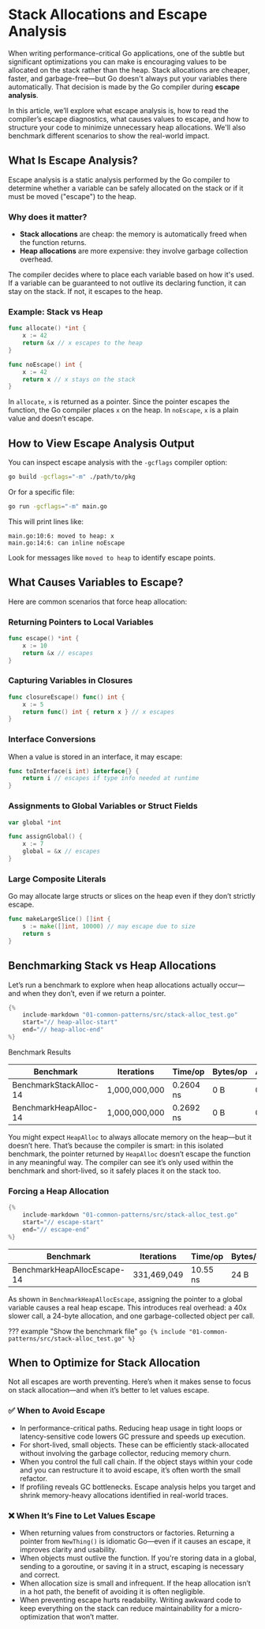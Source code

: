 # Stack Allocations and Escape Analysis

When writing performance-critical Go applications, one of the subtle but significant optimizations you can make is encouraging values to be allocated on the stack rather than the heap. Stack allocations are cheaper, faster, and garbage-free—but Go doesn't always put your variables there automatically. That decision is made by the Go compiler during **escape analysis**.

In this article, we’ll explore what escape analysis is, how to read the compiler’s escape diagnostics, what causes values to escape, and how to structure your code to minimize unnecessary heap allocations. We'll also benchmark different scenarios to show the real-world impact.

## What Is Escape Analysis?

Escape analysis is a static analysis performed by the Go compiler to determine whether a variable can be safely allocated on the stack or if it must be moved ("escape") to the heap.

### Why does it matter?

- **Stack allocations** are cheap: the memory is automatically freed when the function returns.
- **Heap allocations** are more expensive: they involve garbage collection overhead.

The compiler decides where to place each variable based on how it's used. If a variable can be guaranteed to not outlive its declaring function, it can stay on the stack. If not, it escapes to the heap.

### Example: Stack vs Heap

```go
func allocate() *int {
    x := 42
    return &x // x escapes to the heap
}

func noEscape() int {
    x := 42
    return x // x stays on the stack
}
```

In `allocate`, `x` is returned as a pointer. Since the pointer escapes the function, the Go compiler places `x` on the heap. In `noEscape`, `x` is a plain value and doesn’t escape.

## How to View Escape Analysis Output

You can inspect escape analysis with the `-gcflags` compiler option:

```sh
go build -gcflags="-m" ./path/to/pkg
```

Or for a specific file:

```sh
go run -gcflags="-m" main.go
```

This will print lines like:

```
main.go:10:6: moved to heap: x
main.go:14:6: can inline noEscape
```

Look for messages like `moved to heap` to identify escape points.

## What Causes Variables to Escape?

Here are common scenarios that force heap allocation:

### Returning Pointers to Local Variables

```go
func escape() *int {
    x := 10
    return &x // escapes
}
```

### Capturing Variables in Closures

```go
func closureEscape() func() int {
    x := 5
    return func() int { return x } // x escapes
}
```

### Interface Conversions

When a value is stored in an interface, it may escape:

```go
func toInterface(i int) interface{} {
    return i // escapes if type info needed at runtime
}
```

### Assignments to Global Variables or Struct Fields

```go
var global *int

func assignGlobal() {
    x := 7
    global = &x // escapes
}
```

### Large Composite Literals

Go may allocate large structs or slices on the heap even if they don’t strictly escape.

```go
func makeLargeSlice() []int {
    s := make([]int, 10000) // may escape due to size
    return s
}
```

## Benchmarking Stack vs Heap Allocations

Let’s run a benchmark to explore when heap allocations actually occur—and when they don’t, even if we return a pointer.

```go
{%
    include-markdown "01-common-patterns/src/stack-alloc_test.go"
    start="// heap-alloc-start"
    end="// heap-alloc-end"
%}
```

Benchmark Results

| Benchmark                    | Iterations     | Time/op     | Bytes/op | Allocs/op |
|-----------------------------|----------------|-------------|----------|-----------|
| BenchmarkStackAlloc-14      | 1,000,000,000  | 0.2604 ns   | 0 B      | 0         |
| BenchmarkHeapAlloc-14       | 1,000,000,000  | 0.2692 ns   | 0 B      | 0         |

You might expect `HeapAlloc` to always allocate memory on the heap—but it doesn’t here. That’s because the compiler is smart: in this isolated benchmark, the pointer returned by `HeapAlloc` doesn’t escape the function in any meaningful way. The compiler can see it’s only used within the benchmark and short-lived, so it safely places it on the stack too.

### Forcing a Heap Allocation

```go
{%
    include-markdown "01-common-patterns/src/stack-alloc_test.go"
    start="// escape-start"
    end="// escape-end"
%}
```

| Benchmark                    | Iterations     | Time/op     | Bytes/op | Allocs/op |
|-----------------------------|----------------|-------------|----------|-----------|
| BenchmarkHeapAllocEscape-14 | 331,469,049    | 10.55 ns    | 24 B     | 1         |


As shown in `BenchmarkHeapAllocEscape`, assigning the pointer to a global variable causes a real heap escape. This introduces real overhead: a 40x slower call, a 24-byte allocation, and one garbage-collected object per call.


??? example "Show the benchmark file"
    ```go
    {% include "01-common-patterns/src/stack-alloc_test.go" %}
    ```


## When to Optimize for Stack Allocation

Not all escapes are worth preventing. Here’s when it makes sense to focus on stack allocation—and when it’s better to let values escape.

### ✅ When to Avoid Escape

- In performance-critical paths. Reducing heap usage in tight loops or latency-sensitive code lowers GC pressure and speeds up execution.
- For short-lived, small objects. These can be efficiently stack-allocated without involving the garbage collector, reducing memory churn.
- When you control the full call chain. If the object stays within your code and you can restructure it to avoid escape, it’s often worth the small refactor.
- If profiling reveals GC bottlenecks. Escape analysis helps you target and shrink memory-heavy allocations identified in real-world traces.

### ❌ When It’s Fine to Let Values Escape

- When returning values from constructors or factories. Returning a pointer from `NewThing()` is idiomatic Go—even if it causes an escape, it improves clarity and usability.
- When objects must outlive the function. If you're storing data in a global, sending to a goroutine, or saving it in a struct, escaping is necessary and correct.
- When allocation size is small and infrequent. If the heap allocation isn’t in a hot path, the benefit of avoiding it is often negligible.
- When preventing escape hurts readability. Writing awkward code to keep everything on the stack can reduce maintainability for a micro-optimization that won’t matter.
